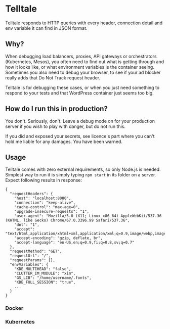 # Telltale

Telltale responds to HTTP queries with every header, connection detail and env variable it can find in JSON format.

## Why?

When debugging load balancers, proxies, API gateways or orchestrators (Kubernetes, Mesos), you often need to find out what is getting through and how it looks like, or what environment variables is the container seeing. Sometimes you also need to debug your browser, to see if your ad blocker really adds that Do Not Track request header.

Telltale is for debugging these cases, or when you just need something to respond to your tests and that WordPress container just seems too big.

## How do I run this in production?

You don't. Seriously, don't. Leave a debug mode on for your production server if you wish to play with danger, but do not run this.

If you did and exposed your secrets, see licence's part where you can't hold me liable for any damages. You have been warned.

## Usage

Telltale comes with zero external requirements, so only Node.js is needed. Simplest way to run it is simply typing `npm start` in its folder on a server. Expect following results in response:

```
{
  "requestHeaders": {
    "host": "localhost:8080",
    "connection": "keep-alive",
    "cache-control": "max-age=0",
    "upgrade-insecure-requests": "1",
    "user-agent": "Mozilla/5.0 (X11; Linux x86_64) AppleWebKit/537.36 (KHTML, like Gecko) Chrome/67.0.3396.99 Safari/537.36",
    "dnt": "1",
    "accept": "text/html,application/xhtml+xml,application/xml;q=0.9,image/webp,image/apng,*/*;q=0.8",
    "accept-encoding": "gzip, deflate, br",
    "accept-language": "en-US,en;q=0.9,fi;q=0.8,sv;q=0.7"
  },
  "requestMethod": "GET",
  "requestUrl": "/",
  "requestParams": {},
  "envVariables": {
    "KDE_MULTIHEAD": "false",
    "CLUTTER_IM_MODULE": "xim",
    "GS_LIB": "/home/username/.fonts",
    "KDE_FULL_SESSION": "true",
    ...
  }
}
```

### Docker

### Kubernetes